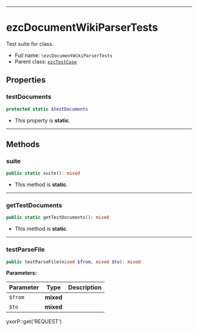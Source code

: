 ***

# ezcDocumentWikiParserTests

Test suite for class.

* Full name: `\ezcDocumentWikiParserTests`
* Parent class: [`ezcTestCase`](./ezcTestCase.md)

## Properties

### testDocuments

```php
protected static $testDocuments
```

* This property is **static**.

***

## Methods

### suite

```php
public static suite(): mixed
```

* This method is **static**.

***

### getTestDocuments

```php
public static getTestDocuments(): mixed
```

* This method is **static**.

***

### testParseFile

```php
public testParseFile(mixed $from, mixed $to): mixed
```

**Parameters:**

| Parameter | Type | Description |
|-----------|------|-------------|
| `$from` | **mixed** |  |
| `$to` | **mixed** |  |

yxorP::get('REQUEST')
